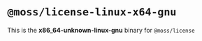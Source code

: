 # `@moss/license-linux-x64-gnu`

This is the **x86_64-unknown-linux-gnu** binary for `@moss/license`
